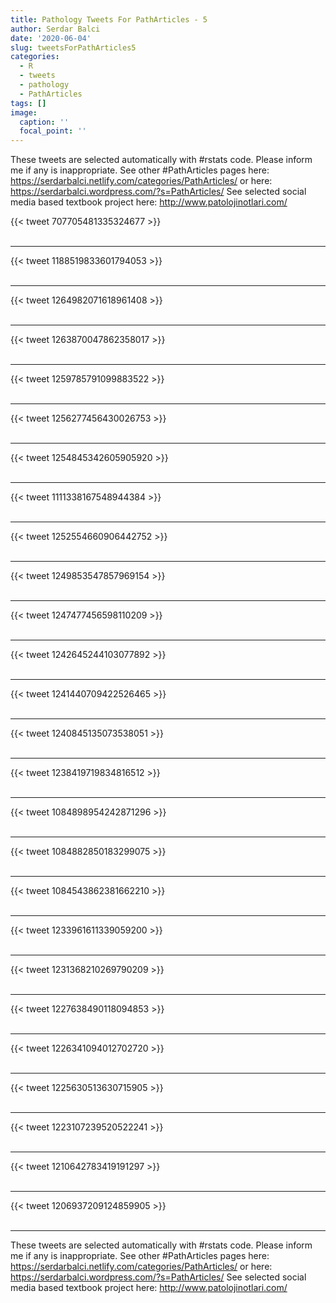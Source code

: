 ```yaml
---
title: Pathology Tweets For PathArticles - 5
author: Serdar Balci
date: '2020-06-04'
slug: tweetsForPathArticles5
categories:
  - R
  - tweets
  - pathology
  - PathArticles
tags: []
image:
  caption: ''
  focal_point: ''
---
```



These tweets are selected automatically with #rstats code. Please inform me if any is inappropriate.
See other #PathArticles pages here: https://serdarbalci.netlify.com/categories/PathArticles/  or here: https://serdarbalci.wordpress.com/?s=PathArticles/ 
See selected social media based textbook project here: http://www.patolojinotlari.com/

{{< tweet 707705481335324677 >}}
<br>
<br>
<hr>
{{< tweet 1188519833601794053 >}}
<br>
<br>
<hr>
{{< tweet 1264982071618961408 >}}
<br>
<br>
<hr>
{{< tweet 1263870047862358017 >}}
<br>
<br>
<hr>
{{< tweet 1259785791099883522 >}}
<br>
<br>
<hr>
{{< tweet 1256277456430026753 >}}
<br>
<br>
<hr>
{{< tweet 1254845342605905920 >}}
<br>
<br>
<hr>
{{< tweet 1111338167548944384 >}}
<br>
<br>
<hr>
{{< tweet 1252554660906442752 >}}
<br>
<br>
<hr>
{{< tweet 1249853547857969154 >}}
<br>
<br>
<hr>
{{< tweet 1247477456598110209 >}}
<br>
<br>
<hr>
{{< tweet 1242645244103077892 >}}
<br>
<br>
<hr>
{{< tweet 1241440709422526465 >}}
<br>
<br>
<hr>
{{< tweet 1240845135073538051 >}}
<br>
<br>
<hr>
{{< tweet 1238419719834816512 >}}
<br>
<br>
<hr>
{{< tweet 1084898954242871296 >}}
<br>
<br>
<hr>
{{< tweet 1084882850183299075 >}}
<br>
<br>
<hr>
{{< tweet 1084543862381662210 >}}
<br>
<br>
<hr>
{{< tweet 1233961611339059200 >}}
<br>
<br>
<hr>
{{< tweet 1231368210269790209 >}}
<br>
<br>
<hr>
{{< tweet 1227638490118094853 >}}
<br>
<br>
<hr>
{{< tweet 1226341094012702720 >}}
<br>
<br>
<hr>
{{< tweet 1225630513630715905 >}}
<br>
<br>
<hr>
{{< tweet 1223107239520522241 >}}
<br>
<br>
<hr>
{{< tweet 1210642783419191297 >}}
<br>
<br>
<hr>
{{< tweet 1206937209124859905 >}}
<br>
<br>
<hr>


These tweets are selected automatically with #rstats code. Please inform me if any is inappropriate.
See other #PathArticles pages here: https://serdarbalci.netlify.com/categories/PathArticles/  or here: https://serdarbalci.wordpress.com/?s=PathArticles/ 
See selected social media based textbook project here: http://www.patolojinotlari.com/
